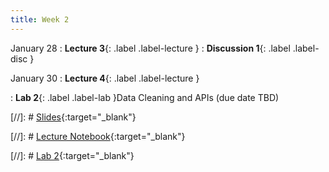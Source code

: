 ```yaml
---
title: Week 2
---
```


January 28
: **Lecture 3**{: .label .label-lecture }
: **Discussion 1**{: .label .label-disc } 


January 30
: **Lecture 4**{: .label .label-lecture }

: **Lab 2**{: .label .label-lab }Data Cleaning and APIs (due date TBD)


[//]: # [Slides](){:target="_blank"} 

[//]: # [Lecture Notebook](){:target="_blank"} 

[//]: # [Lab 2](){:target="_blank"} 


